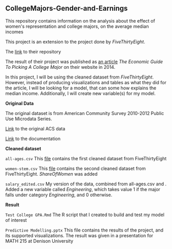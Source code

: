 ## CollegeMajors-Gender-and-Earnings

This repository contains information on the analysis about the effect of women's representation and college majors, on the average median incomes

This project is an extension to the project done by *FiveThirtyEight*. 

The [link](https://github.com/fivethirtyeight/data/tree/master/college-majors) to their repository

The result of their project was published as [an article](https://fivethirtyeight.com/features/the-economic-guide-to-picking-a-college-major/) *The Economic Guide To Picking A College Major* on their website in 2014. 

In this project, I will be using the cleaned dataset from *FiveThirtyEight*. However, instead of producing visualizations and tables as what they did for the article, I will be looking for a model, that can some how explains the median income. Additionally, I will create new variable(s) for my model.

**Original Data**

The original dataset is from American Community Survey 2010-2012 Public Use Microdata Series.

[Link](http://www.census.gov/programs-surveys/acs/data/pums.html) to the original ACS data

[Link](http://www.census.gov/programs-surveys/acs/technical-documentation/pums.html) to the documentation

**Cleaned dataset**

`all-ages.csv`
This [file](https://github.com/fivethirtyeight/data/blob/master/college-majors/all-ages.csv) contains the first cleaned dataset from FiveThirtyEight

`women-stem.csv`
This [file](https://github.com/fivethirtyeight/data/blob/master/college-majors/women-stem.csv) contains the second cleaned dataset from FiveThirtyEight. *ShareOfWomen* was added


`salary_edited.csv` My version of the data, combined from all-ages.csv and  . Added a new variable called *Engineering*, which takes value 1 if the major falls under category *Engineering*, and 0 otherwise.

**Result**

`Test College GPA.Rmd` The R script that I created to build and test my model of interest

`Predictive Modelling.pptx` This file contains the results of the project, and its supported visualizations. The result was given in a presentation for MATH 215 at Denison University
